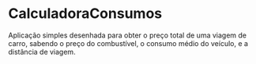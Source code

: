 # CalculadoraConsumos
Aplicação simples desenhada para obter o preço total de uma viagem de carro, sabendo o preço do combustível, o consumo médio do veículo, e a distância de viagem.
